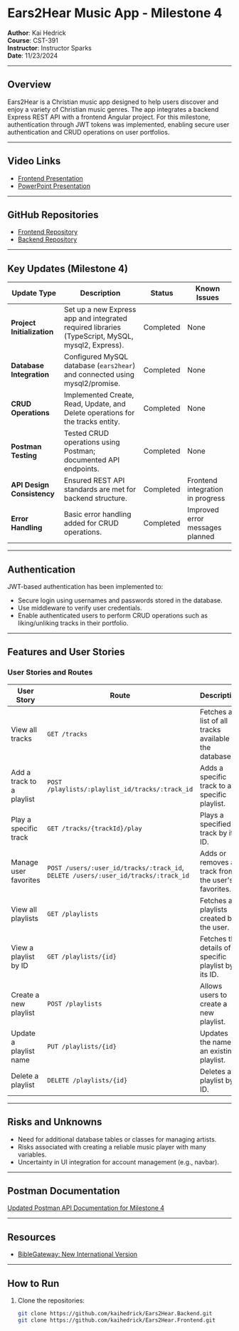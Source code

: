 # Ears2Hear Music App - Milestone 4

**Author**: Kai Hedrick  
**Course**: CST-391  
**Instructor**: Instructor Sparks  
**Date**: 11/23/2024  

---

## Overview

Ears2Hear is a Christian music app designed to help users discover and enjoy a variety of Christian music genres. The app integrates a backend Express REST API with a frontend Angular project. For this milestone, authentication through JWT tokens was implemented, enabling secure user authentication and CRUD operations on user portfolios.

---

## Video Links

- [Frontend Presentation](https://vimeo.com/1032896707?share=copy)  
- [PowerPoint Presentation](https://vimeo.com/1032906324?share=copy)  

---

## GitHub Repositories

- [Frontend Repository](https://github.com/kaihedrick/Ears2Hear.Frontend)  
- [Backend Repository](https://github.com/kaihedrick/Ears2Hear.Backend)  

---

## Key Updates (Milestone 4)

| **Update Type**         | **Description**                                                                                           | **Status**     | **Known Issues**                            |
|--------------------------|-----------------------------------------------------------------------------------------------------------|----------------|---------------------------------------------|
| **Project Initialization** | Set up a new Express app and integrated required libraries (TypeScript, MySQL, mysql2, Express).          | Completed      | None                                        |
| **Database Integration** | Configured MySQL database (`ears2hear`) and connected using mysql2/promise.                              | Completed      | None                                        |
| **CRUD Operations**      | Implemented Create, Read, Update, and Delete operations for the tracks entity.                           | Completed      | None                                        |
| **Postman Testing**      | Tested CRUD operations using Postman; documented API endpoints.                                          | Completed      | None                                        |
| **API Design Consistency** | Ensured REST API standards are met for backend structure.                                               | Completed      | Frontend integration in progress            |
| **Error Handling**       | Basic error handling added for CRUD operations.                                                         | Completed      | Improved error messages planned            |

---

## Authentication

JWT-based authentication has been implemented to:
- Secure login using usernames and passwords stored in the database.
- Use middleware to verify user credentials.
- Enable authenticated users to perform CRUD operations such as liking/unliking tracks in their portfolio.

---

## Features and User Stories

### User Stories and Routes

| **User Story**                                                                                 | **Route**                              | **Description**                                                                                       |
|------------------------------------------------------------------------------------------------|----------------------------------------|-------------------------------------------------------------------------------------------------------|
| View all tracks                                                                                | `GET /tracks`                          | Fetches a list of all tracks available in the database.                                               |
| Add a track to a playlist                                                                      | `POST /playlists/:playlist_id/tracks/:track_id` | Adds a specific track to a specific playlist.                                                        |
| Play a specific track                                                                          | `GET /tracks/{trackId}/play`           | Plays a specified track by its ID.                                                                   |
| Manage user favorites                                                                          | `POST /users/:user_id/tracks/:track_id`, `DELETE /users/:user_id/tracks/:track_id` | Adds or removes a track from the user's favorites.                                                   |
| View all playlists                                                                             | `GET /playlists`                       | Fetches all playlists created by the user.                                                           |
| View a playlist by ID                                                                          | `GET /playlists/{id}`                  | Fetches the details of a specific playlist by its ID.                                                |
| Create a new playlist                                                                          | `POST /playlists`                      | Allows users to create a new playlist.                                                              |
| Update a playlist name                                                                         | `PUT /playlists/{id}`                  | Updates the name of an existing playlist.                                                           |
| Delete a playlist                                                                              | `DELETE /playlists/{id}`               | Deletes a playlist by ID.                                                                           |

---

## Risks and Unknowns

- Need for additional database tables or classes for managing artists.
- Risks associated with creating a reliable music player with many variables.
- Uncertainty in UI integration for account management (e.g., navbar).

---

## Postman Documentation

[Updated Postman API Documentation for Milestone 4](https://documenter.getpostman.com/view/36796918/2sAY4xC2bP)

---

## Resources

- [BibleGateway: New International Version](http://www.biblegateway.com/versions/New-International-Version-NIV-Bible/#booklist)

---

## How to Run

1. Clone the repositories:
   ```bash
   git clone https://github.com/kaihedrick/Ears2Hear.Backend.git
   git clone https://github.com/kaihedrick/Ears2Hear.Frontend.git
